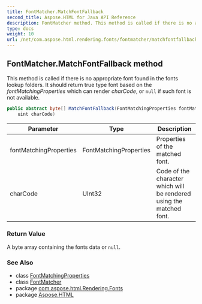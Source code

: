 ```yaml
---
title: FontMatcher.MatchFontFallback
second_title: Aspose.HTML for Java API Reference
description: FontMatcher method. This method is called if there is no appropriate font found in the fonts lookup folders. It should return true type font based on the fontMatchingProperties which can render charCode or null if such font is not available
type: docs
weight: 10
url: /net/com.aspose.html.rendering.fonts/fontmatcher/matchfontfallback/
---
```

## FontMatcher.MatchFontFallback method

This method is called if there is no appropriate font found in the fonts lookup folders. It should return true type font based on the *fontMatchingProperties* which can render *charCode*, or `null` if such font is not available.

```java
public abstract byte[] MatchFontFallback(FontMatchingProperties fontMatchingProperties, 
    uint charCode)
```

| Parameter | Type | Description |
| --- | --- | --- |
| fontMatchingProperties | FontMatchingProperties | Properties of the matched font. |
| charCode | UInt32 | Code of the character which will be rendered using the matched font. |

### Return Value

A byte array containing the fonts data or `null`.

### See Also

* class [FontMatchingProperties](../../fontmatchingproperties/)
* class [FontMatcher](../)
* package [com.aspose.html.Rendering.Fonts](../../fontmatcher/)
* package [Aspose.HTML](../../../)
